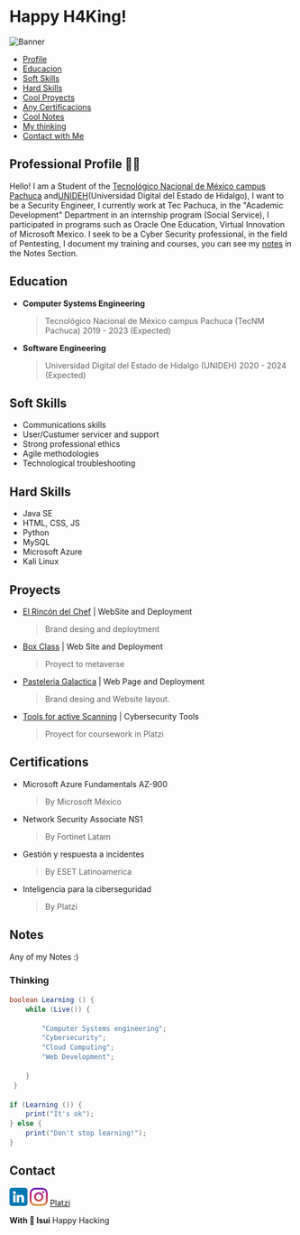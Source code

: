 # Happy H4King!
![Banner](https://github.com/IsuiLugo/IsuiLugo/blob/main/Images/Banner%20de%20LinkedIn%20Tecnolog%C3%ADa%20Negro%20Ethical%20Hacking.png?raw=true)

* [Profile](Professional-Profile)
* [Educacion](#Education)
* [Soft Skills](#Soft-Skills)
* [Hard Skills](#Hard-Skills)
* [Cool Proyects](#Proyects)
* [Any Certificacions](#Certifications)
* [Cool Notes](#Notes)
* [My thinking](#Thinking)
* [Contact with Me](#Contact)



## Professional Profile 👨‍💻

Hello! I am a Student of the [Tecnológico Nacional de México campus Pachuca](http://pachuca.tecnm.mx/index.php) and[UNIDEH](http://www.unideh.edu.mx/)(Universidad Digital del Estado de Hidalgo), I want to be a Security Engineer, I currently work at Tec Pachuca, in the "Academic Development" Department in an internship program (Social Service), I participated in programs such as Oracle One Education, Virtual Innovation of Microsoft Mexico.
I seek to be a Cyber Security professional, in the field of Pentesting, I document my training and courses, you can see my [notes](#Notes) in the Notes Section.

## Education
- **Computer Systems Engineering**
    > Tecnológico Nacional de México campus Pachuca (TecNM Pachuca) 2019 - 2023 (Expected)
- **Software Engineering**
    > Universidad Digital del Estado de Hidalgo (UNIDEH) 2020 - 2024 (Expected)

## Soft Skills
* Communications skills
* User/Custumer servicer and support
* Strong professional ethics
* Agile methodologies
* Technological troubleshooting
        
## Hard Skills
* Java SE
* HTML, CSS, JS
* Python
* MySQL
* Microsoft Azure
* Kali Linux

## Proyects
* [El Rincón del Chef](https://www.xn--rincndelchef-3hb.com/) | WebSite and Deployment
  > Brand desing and deploytment
* [Box Class](https://www.boxclass.net/) | Web Site and Deployment
  > Proyect to metaverse
* [Pasteleria Galactica](https://github.com/IsuiLugo/Pasteleria) | Web Page and Deployment
  > Brand desing and Website layout.
* [Tools for active Scanning](https://github.com/IsuiLugo/EscaneoActivoDeVulnerabilidades) | Cybersecurity Tools
  > Proyect for coursework in Platzi

## Certifications
- Microsoft Azure Fundamentals AZ-900
  > By Microsoft México
- Network Security Associate NS1
  >By Fortinet Latam
- Gestión y respuesta a incidentes
  >By ESET Latinoamerica
- Inteligencia para la ciberseguridad
  >By Platzi

## Notes
Any of my Notes :)
     
### Thinking
~~~ java
boolean Learning () { 
    while (Live()) {
        
        "Computer Systems engineering";
        "Cybersecurity";
        "Cloud Computing";
        "Web Development";
        
    }
 }
 
if (Learning ()) {
    print("It's ok");   
} else {
    print("Don't stop learning!");
}
~~~
## Contact

<a href="https://www.linkedin.com/in/isui-lugo-martinez"><img src="https://github.com/IsuiLugo/IsuiLugo/blob/main/Images/linkedin.png?raw=true" alt="Linkedin" ></a>
<a href="https://www.instagram.com/isui_lugo_/"><img src="https://github.com/IsuiLugo/IsuiLugo/blob/main/Images/instagram.png?raw=true" alt="Linkedin" ></a>
[Platzi](https://platzi.com/r/IsuLugoM/)  

**With 💙 Isui** Happy Hacking

